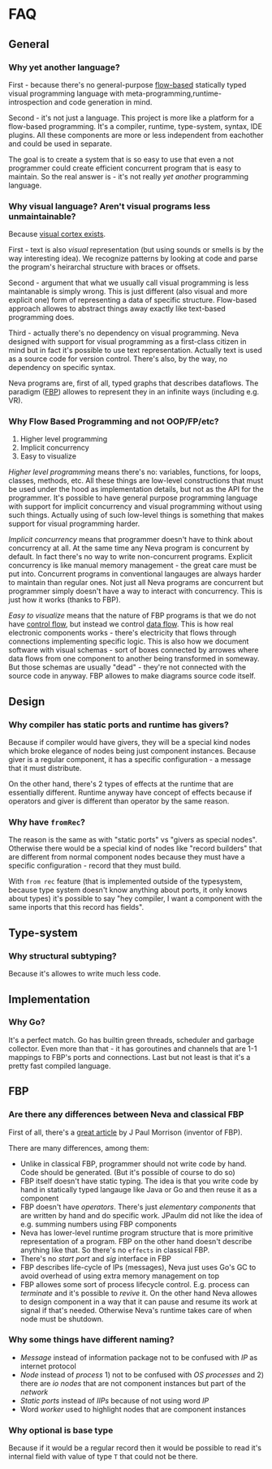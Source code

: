 # FAQ

## General

### Why yet another language?

First - because there's no general-purpose [flow-based](https://en.wikipedia.org/wiki/Flow-based_programming) statically typed visual programming language with meta-programming,runtime-introspection and code generation in mind.

Second - it's not just a language. This project is more like a platform for a flow-based programming. It's a compiler, runtime, type-system, syntax, IDE plugins. All these components are more or less independent from eachother and could be used in separate.

The goal is to create a system that is so easy to use that even a not programmer could create efficient concurrent program that is easy to maintain. So the real answer is - it's not really _yet another_ programming language.

### Why visual language? Aren't visual programs less unmaintainable?

Because [visual cortex exists](https://youtu.be/8Ab3ArE8W3s?t=1220).

First - text is also _visual_ representation (but using sounds or smells is by the way interesting idea). We recognize patterns by looking at code and parse the program's heirarchal structure with braces or offsets.

Second - argument that what we usually call visual programming is less maintanable is simply wrong. This is just different (also visual and more explicit one) form of representing a data of specific structure. Flow-based approach allowes to abstract things away exactly like text-based programming does.

Third - actually there's no dependency on visual programming. Neva designed with support for visual programming as a first-class citizen in mind but in fact it's possible to use text representation. Actually text is used as a source code for version control. There's also, by the way, no dependency on specific syntax.

Neva programs are, first of all, typed graphs that describes dataflows. The paradigm ([FBP]()) allowes to represent they in an infinite ways (including e.g. VR).

### Why Flow Based Programming and not OOP/FP/etc?

1. Higher level programming
2. Implicit concurrency
3. Easy to visualize

_Higher level programming_ means there's no: variables, functions, for loops, classes, methods, etc. All these things are low-level constructions that must be used under the hood as implementation details, but not as the API for the programmer. It's possible to have general purpose programming language with support for implicit concurrency and visual programming without using such things. Actually using of such low-level things is something that makes support for visual programming harder.

_Implicit concurrency_ means that programmer doesn't have to think about concurrency at all. At the same time any Neva program is concurrent by default. In fact there's no way to write non-concurrent programs. Explicit concurrency is like manual memory management - the great care must be put into. Concurrent programs in conventional langauges are always harder to maintain than regular ones. Not just all Neva programs are concurrent but programmer simply doesn't have a way to interact with concurrency. This is just how it works (thanks to FBP).

_Easy to visualize_ means that the nature of FBP programs is that we do not have [control flow](https://en.wikipedia.org/wiki/Control_flow), but instead we control [data flow](https://en.wikipedia.org/wiki/Dataflow_programming). This is how real electronic components works - there's electricity that flows through connections implementing specific logic. This is also how we document software with visual schemas - sort of boxes connected by arrowes where data flows from one component to another being transformed in someway. But those schemas are usually "dead" - they're not connected with the source code in anyway. FBP allowes to make diagrams source code itself.

## Design

### Why compiler has static ports and runtime has givers?

Because if compiler would have givers, they will be a special kind nodes which broke elegance of nodes being just component instances. Because giver is a regular component, it has a specific configuration - a message that it must distribute.

On the other hand, there's 2 types of effects at the runtime that are essentially different. Runtime anyway have concept of effects because if operators and giver is different than operator by the same reason.

### Why have `fromRec`?

The reason is the same as with "static ports" vs "givers as special nodes". Otherwise there would be a special kind of nodes like "record builders" that are different from normal component nodes because they must have a specific configuration - record that they must build.

With `from rec` feature (that is implemented outside of the typesystem, because type system doesn't know anything about ports, it only knows about types) it's possible to say "hey compiler, I want a component with the same inports that this record has fields".

## Type-system

### Why structural subtyping?

Because it's allowes to write much less code.

## Implementation

### Why Go?

It's a perfect match. Go has builtin green threads, scheduler and garbage collector. Even more than that - it has goroutines and channels that are 1-1 mappings to FBP's ports and connections. Last but not least is that it's a pretty fast compiled language.

## FBP

### Are there any differences between Neva and classical FBP

First of all, there's a [great article](https://jpaulm.github.io/fbp/fbp-inspired-vs-real-fbp.html) by J Paul Morrison (inventor of FBP).

There are many differences, among them:

- Unlike in classical FBP, programmer should not write code by hand. Code should be generated. (But it's possible of course to do so)
- FBP itself doesn't have static typing. The idea is that you write code by hand in statically typed langauge like Java or Go and then reuse it as a component
- FBP doesn't have _operators_. There's just _elementary components_ that are written by hand and do specific work. JPaulm did not like the idea of e.g. summing numbers using FBP components
- Neva has lower-level runtime program structure that is more primitive representation of a program. FBP on the other hand doesn't describe anything like that. So there's no `effects` in classical FBP.
- There's no _start port_ and _sig_ interface in FBP
- FBP describes life-cycle of IPs (messages), Neva just uses Go's GC to avoid overhead of using extra memory management on top
- FBP allowes some sort of process lifecycle control. E.g. process can _terminate_ and it's possible to _revive_ it. On the other hand Neva allowes to design component in a way that it can pause and resume its work at signal if that's needed. Otherwise Neva's runtime takes care of when node must be shutdown.

### Why some things have different naming?

- _Message_ instead of information package not to be confused with _IP_ as internet protocol
- _Node_ instead of _process_ 1) not to be confused with _OS processes_ and 2) there are _io nodes_ that are not component instances but part of the _network_
- _Static ports_ instead of _IIPs_ because of not using word _IP_
- Word _worker_ used to highlight nodes that are component instances


### Why optional is base type

Because if it would be a regular record then it would be possible to read it's internal field with value of type `T` that could not be there. 